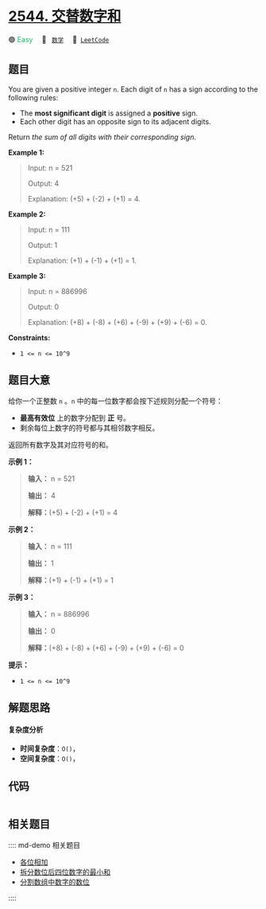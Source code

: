 # [2544. 交替数字和](https://leetcode.com/problems/alternating-digit-sum)

🟢 <font color=#15bd66>Easy</font>&emsp; 🔖&ensp; [`数学`](/leetcode/outline/tag/math.md)&emsp; 🔗&ensp;[`LeetCode`](https://leetcode.com/problems/alternating-digit-sum)


## 题目

You are given a positive integer `n`. Each digit of `n` has a sign according
to the following rules:

  * The **most significant digit** is assigned a **positive** sign.
  * Each other digit has an opposite sign to its adjacent digits.

Return _the sum of all digits with their corresponding sign_.



**Example 1:**

> Input: n = 521
> 
> Output: 4
> 
> Explanation: (+5) + (-2) + (+1) = 4.

**Example 2:**

> Input: n = 111
> 
> Output: 1
> 
> Explanation: (+1) + (-1) + (+1) = 1.

**Example 3:**

> Input: n = 886996
> 
> Output: 0
> 
> Explanation: (+8) + (-8) + (+6) + (-9) + (+9) + (-6) = 0.

**Constraints:**

  * `1 <= n <= 10^9`




## 题目大意

给你一个正整数 `n` 。`n` 中的每一位数字都会按下述规则分配一个符号：

  * **最高有效位** 上的数字分配到 **正** 号。
  * 剩余每位上数字的符号都与其相邻数字相反。

返回所有数字及其对应符号的和。



**示例 1：**

> 
> 
> 
> 
> 
> **输入：** n = 521
> 
> **输出：** 4
> 
> **解释：**(+5) + (-2) + (+1) = 4

**示例 2：**

> 
> 
> 
> 
> 
> **输入：** n = 111
> 
> **输出：** 1
> 
> **解释：**(+1) + (-1) + (+1) = 1
> 
> 

**示例 3：**

> 
> 
> 
> 
> 
> **输入：** n = 886996
> 
> **输出：** 0
> 
> **解释：**(+8) + (-8) + (+6) + (-9) + (+9) + (-6) = 0
> 
> 



**提示：**

  * `1 <= n <= 10^9`




## 解题思路

#### 复杂度分析

- **时间复杂度**：`O()`，
- **空间复杂度**：`O()`，

## 代码

```javascript

```

## 相关题目

:::: md-demo 相关题目
- [各位相加](https://leetcode.com/problems/add-digits)
- [拆分数位后四位数字的最小和](https://leetcode.com/problems/minimum-sum-of-four-digit-number-after-splitting-digits)
- [分割数组中数字的数位](https://leetcode.com/problems/separate-the-digits-in-an-array)

::::
